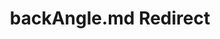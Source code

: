 ---
title: backAngle.md Redirect
redirect_to: /Pages/StereoKit.Framework/HandRadialLayer/backAngle.html
---